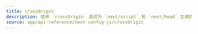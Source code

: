 ```yaml
---
title: crossOrigin
description: 使用 `crossOrigin` 选项为 `next/script` 和 `next/head` 生成的 `script` 标签添加一个 crossOrigin 标签。
source: app/api-reference/next-config-js/crossOrigin
---
```


